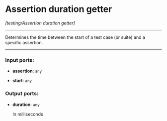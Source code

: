 # Assertion duration getter

_[testing/Assertion duration getter]_

---

Determines the time between the start of a test case (or suite) and a specific assertion.  

---

### Input ports:

* __assertion__: ` any `


* __start__: ` any `

### Output ports:

* __duration__: ` any `

    In milliseconds

